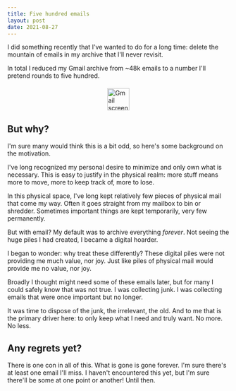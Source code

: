 ```yaml
---
title: Five hundred emails
layout: post
date: 2021-08-27
---
```


I did something recently that I've wanted to do for a long time: delete the mountain of emails in my archive that I'll never revisit. 

In total I reduced my Gmail archive from ~48k emails to a number I'll pretend rounds to five hundred.

<img src="/static/img/2021-07-27-500-emails-total-count.png" style="margin:20px auto;height:50px;display:block;" alt="Gmail screenshot showing 586 emails">

## But why?

I'm sure many would think this is a bit odd, so here's some background on the motivation. 

I've long recognized my personal desire to minimize and only own what is necessary. This is easy to justify in the physical realm: more stuff means more to move, more to keep track of, more to lose. 

In this physical space, I've long kept relatively few pieces of physical mail that come my way. Often it goes straight from my mailbox to bin or shredder. Sometimes important things are kept temporarily, very few permanently. 

But with email? My default was to archive everything _forever_. Not seeing the huge piles I had created, I became a digital hoarder.

I began to wonder: why treat these differently? These digital piles were not providing me much value, nor joy. Just like piles of physical mail would provide me no value, nor joy. 

Broadly I thought might need some of these emails later, but for many I could safely know that was not true. I was collecting junk. I was collecting emails that were once important but no longer.

It was time to dispose of the junk, the irrelevant, the old. And to me that is the primary driver here: to only keep what I need and truly want. No more. No less.

## Any regrets yet?

There is one con in all of this. What is gone is gone forever. I'm sure there's at least one email I'll miss. I haven't encountered this yet, but I'm sure there'll be some at one point or another! Until then.
